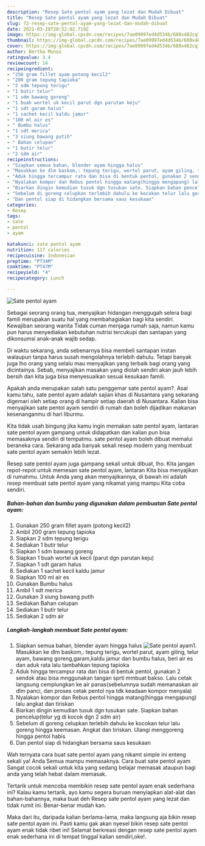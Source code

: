 ```yaml
---
description: "Resep Sate pentol ayam yang lezat dan Mudah Dibuat"
title: "Resep Sate pentol ayam yang lezat dan Mudah Dibuat"
slug: 72-resep-sate-pentol-ayam-yang-lezat-dan-mudah-dibuat
date: 2021-03-28T20:52:02.719Z
image: https://img-global.cpcdn.com/recipes/7ae09997ed4d534b/680x482cq70/sate-pentol-ayam-foto-resep-utama.jpg
thumbnail: https://img-global.cpcdn.com/recipes/7ae09997ed4d534b/680x482cq70/sate-pentol-ayam-foto-resep-utama.jpg
cover: https://img-global.cpcdn.com/recipes/7ae09997ed4d534b/680x482cq70/sate-pentol-ayam-foto-resep-utama.jpg
author: Bertha Munoz
ratingvalue: 3.4
reviewcount: 14
recipeingredient:
- "250 gram fillet ayam potong kecil2"
- "200 gram tepung tapioka"
- "2 sdm tepung terigu"
- "1 butir telur"
- "1 sdm bawang goreng"
- "1 buah wortel uk kecil parut dgn parutan keju"
- "1 sdt garam halus"
- "1 sachet kecil kaldu jamur"
- "100 ml air es"
- " Bumbu halus"
- "1 sdt merica"
- "3 siung bawang putih"
- " Bahan celupan"
- "1 butir telur"
- "2 sdm air"
recipeinstructions:
- "Siapkan semua bahan, blender ayam hingga halus"
- "Masukkan ke dlm baskom,: tepung terigu, wortel parut, ayam giling, telur ayam, bawang goreng,garam,kaldu jamur dan bumbu halus, beri air es dan aduk rata lalu tambahkan tepung tapioka"
- "Aduk hingga tercampur rata dan bisa di bentuk pentol, gunakan 2 sendok atau bisa mnggunakan tangan sprti mmbuat bakso. Lalu cetak langsung cemplungkan ke air panas(sebelumnya sudah memanaskan air dlm panci, dan proses cetak pentol nya tdk keadaan kompor menyala)"
- "Nyalakan kompor dan Rebus pentol hingga matang(hingga mengapung) lalu angkat dan tiriskan"
- "Biarkan dingin kemudian tusuk dgn tusukan sate. Siapkan bahan pencelup(telur yg di kocok dgn 2 sdm air)"
- "Sebelum di goreng celupkan terlebih dahulu ke kocokan telur lalu goreng hingga keemasan. Angkat dan tiriskan. Ulangi menggoreng hingga pentol habis"
- "Dan pentol siap di hidangkan bersama saus kesukaan"
categories:
- Resep
tags:
- sate
- pentol
- ayam

katakunci: sate pentol ayam 
nutrition: 117 calories
recipecuisine: Indonesian
preptime: "PT34M"
cooktime: "PT47M"
recipeyield: "4"
recipecategory: Lunch

---
```



![Sate pentol ayam](https://img-global.cpcdn.com/recipes/7ae09997ed4d534b/680x482cq70/sate-pentol-ayam-foto-resep-utama.jpg)

Sebagai seorang orang tua, menyajikan hidangan menggugah selera bagi famili merupakan suatu hal yang membahagiakan bagi kita sendiri. Kewajiban seorang  wanita Tidak cuman menjaga rumah saja, namun kamu pun harus menyediakan kebutuhan nutrisi tercukupi dan santapan yang dikonsumsi anak-anak wajib sedap.

Di waktu  sekarang, anda sebenarnya bisa membeli santapan instan walaupun tanpa harus susah mengolahnya terlebih dahulu. Tetapi banyak juga lho orang yang selalu mau menyajikan yang terbaik bagi orang yang dicintainya. Sebab, menyajikan masakan yang diolah sendiri akan jauh lebih bersih dan kita juga bisa menyesuaikan sesuai kesukaan famili. 



Apakah anda merupakan salah satu penggemar sate pentol ayam?. Asal kamu tahu, sate pentol ayam adalah sajian khas di Nusantara yang sekarang digemari oleh setiap orang di hampir setiap daerah di Nusantara. Kalian bisa menyajikan sate pentol ayam sendiri di rumah dan boleh dijadikan makanan kesenanganmu di hari liburmu.

Kita tidak usah bingung jika kamu ingin memakan sate pentol ayam, lantaran sate pentol ayam gampang untuk didapatkan dan kalian pun bisa memasaknya sendiri di tempatmu. sate pentol ayam boleh dibuat memalui beraneka cara. Sekarang ada banyak sekali resep modern yang membuat sate pentol ayam semakin lebih lezat.

Resep sate pentol ayam juga gampang sekali untuk dibuat, lho. Kita jangan repot-repot untuk memesan sate pentol ayam, lantaran Kita bisa menyajikan di rumahmu. Untuk Anda yang akan menyajikannya, di bawah ini adalah resep membuat sate pentol ayam yang nikamat yang mampu Kita coba sendiri.

<!--inarticleads1-->

##### Bahan-bahan dan bumbu yang digunakan dalam pembuatan Sate pentol ayam:

1. Gunakan 250 gram fillet ayam (potong kecil2)
1. Ambil 200 gram tepung tapioka
1. Siapkan 2 sdm tepung terigu
1. Sediakan 1 butir telur
1. Siapkan 1 sdm bawang goreng
1. Siapkan 1 buah wortel uk kecil (parut dgn parutan keju)
1. Siapkan 1 sdt garam halus
1. Sediakan 1 sachet kecil kaldu jamur
1. Siapkan 100 ml air es
1. Gunakan  Bumbu halus
1. Ambil 1 sdt merica
1. Gunakan 3 siung bawang putih
1. Sediakan  Bahan celupan
1. Sediakan 1 butir telur
1. Sediakan 2 sdm air




<!--inarticleads2-->

##### Langkah-langkah membuat Sate pentol ayam:

1. Siapkan semua bahan, blender ayam hingga halus
<img src="https://img-global.cpcdn.com/steps/aaf7c774a9cd79c6/160x128cq70/sate-pentol-ayam-langkah-memasak-1-foto.jpg" alt="Sate pentol ayam">1. Masukkan ke dlm baskom,: tepung terigu, wortel parut, ayam giling, telur ayam, bawang goreng,garam,kaldu jamur dan bumbu halus, beri air es dan aduk rata lalu tambahkan tepung tapioka
1. Aduk hingga tercampur rata dan bisa di bentuk pentol, gunakan 2 sendok atau bisa mnggunakan tangan sprti mmbuat bakso. Lalu cetak langsung cemplungkan ke air panas(sebelumnya sudah memanaskan air dlm panci, dan proses cetak pentol nya tdk keadaan kompor menyala)
1. Nyalakan kompor dan Rebus pentol hingga matang(hingga mengapung) lalu angkat dan tiriskan
1. Biarkan dingin kemudian tusuk dgn tusukan sate. Siapkan bahan pencelup(telur yg di kocok dgn 2 sdm air)
1. Sebelum di goreng celupkan terlebih dahulu ke kocokan telur lalu goreng hingga keemasan. Angkat dan tiriskan. Ulangi menggoreng hingga pentol habis
1. Dan pentol siap di hidangkan bersama saus kesukaan




Wah ternyata cara buat sate pentol ayam yang nikamt simple ini enteng sekali ya! Anda Semua mampu memasaknya. Cara buat sate pentol ayam Sangat cocok sekali untuk kita yang sedang belajar memasak ataupun bagi anda yang telah hebat dalam memasak.

Tertarik untuk mencoba membikin resep sate pentol ayam enak sederhana ini? Kalau kamu tertarik, ayo kamu segera buruan menyiapkan alat-alat dan bahan-bahannya, maka buat deh Resep sate pentol ayam yang lezat dan tidak rumit ini. Benar-benar mudah kan. 

Maka dari itu, daripada kalian berlama-lama, maka langsung aja bikin resep sate pentol ayam ini. Pasti kamu gak akan nyesel bikin resep sate pentol ayam enak tidak ribet ini! Selamat berkreasi dengan resep sate pentol ayam enak sederhana ini di tempat tinggal kalian sendiri,oke!.

